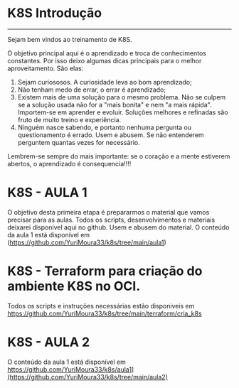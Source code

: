 # K8S Introdução 
__________________________________________________

Sejam bem vindos ao treinamento de K8S. 

O objetivo principal aqui é o aprendizado e troca de conhecimentos constantes. Por isso deixo algumas dicas principais para o melhor aproveitamento. São elas: 

1. Sejam curiososos. A curiosidade leva ao bom aprendizado;
2. Não tenham medo de errar, o errar é aprendizado;
3. Existem mais de uma solução para o mesmo problema. Não se culpem se a solução usada não for a "mais bonita" e nem "a mais rápida". Importem-se em aprender e evoluir. Soluções melhores e refinadas são fruto de muito treino e experiência.
4. Ninguém nasce sabendo, e portanto nenhuma pergunta ou questionamento é errado. Usem e abusem. Se não entenderem perguntem quantas vezes for necessário.

Lembrem-se sempre do mais importante: se o coração e a mente estiverem abertos, o aprendizado é consequencia!!!! 

# K8S - AULA 1 
O objetivo desta primeira etapa é prepararmos o material que vamos precisar para as aulas. Todos os scripts, desenvolvimentos e materiais deixarei disponivel aqui no github. Usem e abusem do material. 
O conteúdo da aula 1 está disponível em (https://github.com/YuriMoura33/k8s/tree/main/aula1)

# K8S - Terraform para criação do ambiente K8S no OCI. 
Todos os scripts e instruções necessárias estão disponiveis em https://github.com/YuriMoura33/k8s/tree/main/terraform/cria_k8s

# K8S - AULA 2
O conteúdo da aula 1 está disponível em https://github.com/YuriMoura33/k8s/aula1](https://github.com/YuriMoura33/k8s/tree/main/aula2)
